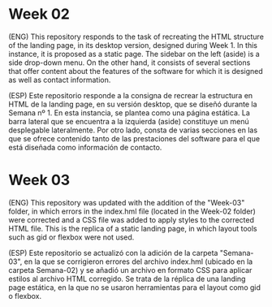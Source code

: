 # Week 02

(ENG)
This repository responds to the task of recreating the HTML structure of the landing page, in its desktop version, designed during Week 1.
In this instance, it is proposed as a static page. The sidebar on the left (aside) is a side drop-down menu.
On the other hand, it consists of several sections that offer content about the features of the software for which it is designed as well as contact information.

(ESP)
Este repositorio responde a la consigna de recrear la estructura en HTML de la landing page, en su versión desktop, que se diseñó durante la Semana nº 1.
En esta instancia, se plantea como una página estática. La barra lateral que se encuentra a la izquierda (aside) constituye un menú desplegable lateralmente.
Por otro lado, consta de varias secciones en las que se ofrece contenido tanto de las prestaciones del software para el que está diseñada como información de contacto.

# Week 03

(ENG)
This repository was updated with the addition of the "Week-03" folder, in which errors in the index.hml file (located in the Week-02 folder) were corrected and a CSS file was added to apply styles to the corrected HTML file.
This is the replica of a static landing page, in which layout tools such as gid or flexbox were not used.

(ESP)
Este repositorio se actualizó con la adición de la carpeta "Semana-03", en la que se corrigieron errores del archivo index.hml (ubicado en la carpeta Semana-02) y se añadió un archivo en formato CSS para aplicar estilos al archivo HTML corregido.
Se trata de la réplica de una landing page estática, en la que no se usaron herramientas para el layout como gid o flexbox.